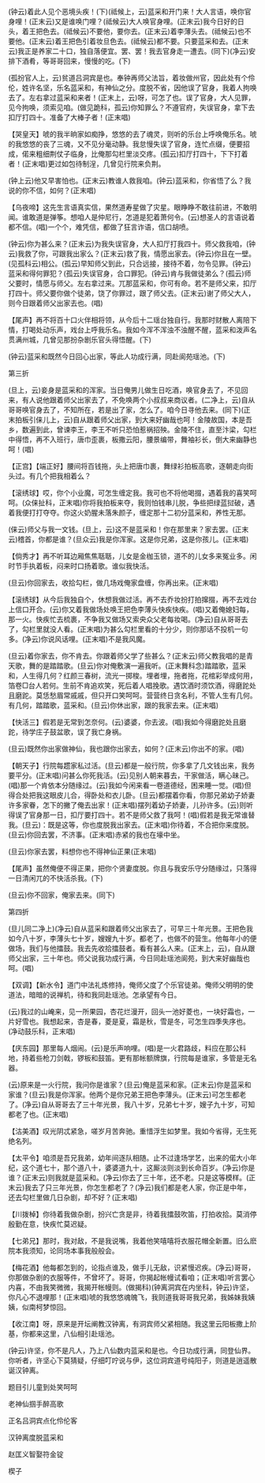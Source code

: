 <!-- { "loadSidebar": true } -->
(钟云)着此人见个恶境头疾！(下)(祗候上，云)蓝采和开门来！大人言语，唤你官身哩！(正末云)又是谁唤门哩？(祗候云)大人唤官身哩。(正末云)我今日好的日头，着王把色去。(祗候云)不要他，要你去。(正末云)着李薄头去。(祗候云)也不要他。(正末云)着王把色引着妆旦色去。(祗候云)都不要。只要蓝采和去。(正末云)我正是养家二十口，独自落便宜。罢、罢！我去官身走一遭去。(同下)(净云)安排下酒肴，等哥哥回来，慢慢的吃。(下)

(孤扮官人上，云)贫道吕洞宾是也。奉钟再师父法旨，着妆做州官，因此处有个伶伦，姓许名坚，乐名蓝采和，有神仙之分。度脱不省，因他误了官身，我着人拘唤去了。左右拿过蓝采和来者！(正末上，云)呀，可怎了也。误了官身，大人见罪，见今拘唤，须索见咱。(做见跪科，孤云)你知罪么？不遵官府，失误官身，拿下去扣厅打四十。准备了大棒子者！(正末唱)

【哭皇天】唬的我半晌家如痴挣，悠悠的去了魂灵，则听的乐台上呼唤俺乐名。唬的我悠悠的丧了三魂，又不见分毫动静。我怠慢失误了官身，连忙点缀，便要招成，偌来粗细荆仗子临身，比俺那勾栏里淡交疼。(孤云)扣厅打四十，下下打着者！(正末唱)更过如包待制浧，几曾见行院来负荆。

(钟上云)他又早害怕也。(正末云)教谁人救我咱。(钟云)蓝采和，你省悟了么？我说的你不信，如何？(正末唱)

【乌夜啼】这先生言语真实信，果然道寿星做了灾星。眼睁睁不敢往前进，不敢明闻。谁敢道是弹筝。想咱人是仲尼行，怎道是犯着萧何令。(云)想圣人的言语说着都不信。(唱)一个个，难凭信，都做了狂言诈语，信口胡喷。

(钟云)你为甚么来？(正末云)为我失误官身，大人扣厅打我四十。师父救我咱，(钟云)我救了你，可跟我出家么？(正末云)救了我，情愿出家去。(钟云)你且在一壁。(见孤科云)相公。(孤云)早知师父到此，只合远接，接待不着，勿令见罪。(钟云)蓝采和得何罪犯？(孤云)失误官身，合口罪犯。(钟云)肯与我做徒弟么？(孤云)师父要时，情愿与师父。左右拿过来。兀那蓝采和，你可有命。若不是师父来，扣厅打四十。师父要你做个徒弟，饶了你罪过，跟了师父去。(正末云)谢了师父大人，则今日跟着师父出家去也。(唱)

【尾声】再不将百十口火伴相将领，从今后十二瑶台独自行。我那时财散人离陪下情，打喝处动乐声，戏台上呼我乐名。我如今浑不浑浊不浊醒不醒，蓝采和泼声名贯满州城，几曾见那扮杂剧乐官头得悟醒。(下)

(钟云)蓝采和既然今日回心出家，等此人功成行满，同赴阆苑瑶池。(下)


第三折

(旦上，云)妾身是蓝采和的浑家。当日俺男儿做生日吃酒，唤官身去了，不见回来，有人说他跟着师父出家去了，不免唤两个小叔叔来商议者。(二净上，云)自从哥哥唤官身去了，不知所在，若是出了家，怎么了。咱今日寻他去来。(同下)(正末拍板引俫儿上，云)自从跟着师父出家，到大来好幽哉也呵！金陵故国，本是吾乡，数遍到此，曾谏李王，李王不听只恐怕惹祸招殃。金陵不住，直至汴梁，勾栏中得悟，再不入班行，唐巾歪裹，板撒云阳，腰景编带，舞袖衫长，倒大来幽静也呵！(唱)

【正宫】【端正好】腰间将百钱拖，头上把唐巾裹，舞绿衫拍板高歌，逐朝走向街头过。有几个把我相着么？

【滚绣球】哎，你个小业魔，可怎生缠定我。我可也不将他喝掇，遇着我的喜笑呵呵。(众俫扯科，正末唱)你将我拍板来夺，我则怕钱串儿脱，争些把绿蓝挝破，遇着我便打打夺夺。你这火奶腥未落朱颜子，缠定那十二初分蓝采和，养性无那。

(俫云)师父与我一文钱。(旦上，云)这不是蓝采和！你在那里来？家去罢。(正末云)稽首，你都是谁？(旦众云)我是你浑家。这是你兄弟，这是你孩儿。(正末唱)

【倘秀才】再不听耳边厢焦焦聒聒，儿女是金枷玉锁，道不的儿女多来冤业多。闲时节手执着板，闷来时口扬着歌。谁似我快活。

(旦云)你回家去，收拾勾栏，做几场戏俺家盘缠，你再出来。(正末唱)

【滚绣球】从今后我独自个，休想我做过活。再不去乔妆扮打拍撺掇，再不去戏台上信口开合。(云)你又着我做场处唤王把色李薄头快疾快疾。(唱)又着俺媳妇每，那一火。快疾忙去梳裹，不争我又做场又索央众父老每妆喝。(净云)自从哥哥去了，勾栏里就没人看。(正末唱)为甚么勾栏里看的十分少，则你那话不投机一句多。(净云)你说风话哩。(正末唱)不是我风魔。

(旦云)着你家去，你不肯去。你跟着师父学了些甚么？(正末云)师父教我唱的是青天歌，舞的是踏踏歌。(旦云)你对俺敷演一遍我听。(正末舞科念)踏踏歌，蓝采和，人生得几何？红颜三春树，流光一掷梭。埋者埋，拖者拖，花棺彩举成何用，箔卷□台人若何。生前不肯追欢笑，死后着人唱挽歌。遇饮酒时须饮酒，得磨跎处且磨跎。莫恁愁眉常戚戚，但只开口笑呵呵。营营终日贪名利，不管人生有几何。有几何，踏踏歌，蓝采和。(旦云)你休出家，跟的我家去来。(正末唱)

【快活三】假若是无常到怎奈何。(云)婆婆，你去波。(唱)我如今得磨跎处且磨跎，待学庄子鼓盆歌，误了我亡身祸。

(旦云)既然你出家做神仙，我也跟你出家去，如何？(正末云)你出不的家。(唱)

【朝天子】行院每趱家私过活。(旦云)都是一般行院，你多拿了几文钱出来，我务要平分。(正末唱)问甚么你死我活。(云)见别人朝来暮去，干家做活，瞒心昧己。(唱)那一个肯依本分随缘过。(云)我如今闲来看一卷道德经，困来睡一觉。(唱)但得合处把我这眼皮儿合，得卧处和衣儿卧。(旦云)都摆着你看，你那兄弟幼子娇妻许多家眷，怎下的撇了俺去出家！(正末唱)摆列着幼子娇妻，儿孙许多。(云)则听得误了官身那一日，扣厅要打四十。若不是师父救了我呵！(唱)假若是我无常谁替我。(旦云)：既是这等，你也度脱我出家去。(正末唱)你待着，不合把你来度脱。(旦云)你回去罢，不济事。(正末唱)赤紧的我也在壕中坐。

(旦云)你家去罢，料想你也不得神仙正果(正末唱)

【尾声】虽然俺便不得正果，把你个贤妻度脱。你且与我安乐守分随缘过，只落得一日清闲兀的不快活杀我。(下)

(旦云)你不回家，俺家去来。(同下)

第四折

(旦儿同二净上)(净云)自从蓝采和跟着师父出家去了，可早三十年光景。王把色我如今八十岁，李薄头七十岁，嫂嫂九十岁。都老了，也做不的营生。他每年小的便做场，我们与他擂鼓。我去先收拾擂鼓者。看有甚么人来。(正末上，云)，自从跟师父出家，三十年也。师父说我功成行满，今日同赴瑶池阆苑，到大来好幽哉也呵。(唱)

【双调】【新水令】道门中法礼炼修持，俺师父度了个乐官徒弟。俺师父明明的使道法，暗暗的说禅机，待和我同赴瑶池。怎承望有今日。

(云)我过的山崦来，见一所果园，杏花烂漫开，回头一池好菱也，一块好霜也，一片好雪也。我想起来，杏是春，菱是夏，霜是秋，雪是冬，可怎生四季失序也。(净动鼓乐科，正末唱)

【庆东园】那里每人烟闹。(云)是乐声响哩。(唱)是一火君路歧，料应在那公科地，持着些枪刀剑戟，锣板和鼓笛。更有那帐额牌旗，行院每是谁家，多管是无名器。

(云)原来是一火行院，我问你是谁家？(旦云)俺是蓝采和家。(正末云)你是蓝采和家谁？(旦云)我是你浑家。他两个是你兄弟王把色李薄头。(正末云)可怎生都老了。(净云)自从哥哥去了三十年光景，我八十岁，兄弟七十岁，嫂子九十岁，可知都老了也。(正末唱)

【沽美酒】叹光阴忒紧急，嗟岁月苦奔驰。重惜浮生如梦里。我如今省得，无生死绝名列。

【太平令】咱须是吾兄我弟，幼年间逐队相随。止不过逢场学艺，出来的偌大小年纪，这个道七十，那个道八十，婆婆道九十，这厮淡则淡到长命百岁。(净云)你是谁？(正末云)则我就是蓝采和。(净云)你去了三十年，还不老。只是这等模样。(正末云)我去了只三年光景，你怎生都老了？(净云)我们都是老人家，你正是中年，还去勾栏里做几日杂剧，却不好？(正末唱)

【川拨棹】你待着我做杂剧，扮兴亡贪是非，待着我擂鼓吹笛，打拍收拾。莫消停殷勤在意，快疾忙莫迟疑。

【七弟兄】那时，我对敌，不是我说嘴，我着他笑嘻嘻将衣服花帽全新置。旧么麽院本我须知，论同场本事我般般会。

【梅花酒】他每都怎到的，论指点谁及，做手儿无敌，识紧慢迟疾。(净云)哥哥，你那做杂剧的衣服等件，不曾坏了。哥哥，你揭起帐幔试看咱；(正末唱)听言罢心内喜，不由我笑微微，我揭开帐幔则。(做揭科)(钟离洞宾在内坐科，钟云)许坚，你凡心不退哩那！(正末唱)唬的我悠悠魂魄飞，我则道我哥哥我兄弟，我姊妹我姨姨，似南柯梦惊回。

【收江南】呀，原来是开坛阐教汉钟离，有洞宾师父紧相随。我这里云阳板撒上阶基，你都来这里，八仙相引赴瑶池。

(钟云)许坚，你不是凡人，乃上八仙数内蓝采和是也。今日功成行满，同登仙界。你听者，许坚心下莫猜疑，仔细叮咛说与伊，这位洞宾道号纯阳子，则道是逍遥散诞汉钟离。

题目引儿童到处笑呵呵

老神仙掴手醉高歌

正名吕洞宾点化伶伦客

汉钟离度脱蓝采和
　




赵匡义智娶符金锭

楔子

